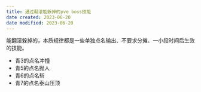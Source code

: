 ```yaml
---
title: 通过翻滚能躲掉的pve boss技能
date created: 2023-06-20
date modified: 2023-06-20
---
```


能翻滚躲掉的，本质规律都是一些单独点名输出、不要求分摊、一小段时间后生效的技能。

- 青3的点名冲撞
- 青5的点名抛人
- 青6的点名斩
- 青7的点名泰山压顶